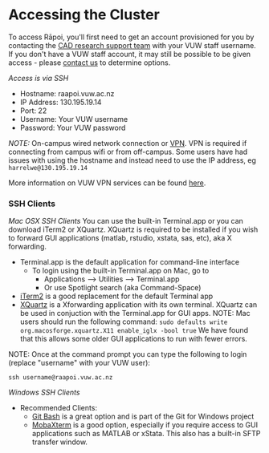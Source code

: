 # Accessing the Cluster

To access Rāpoi, you'll first need to get an account provisioned for you by contacting the [CAD research support team](../support) with your VUW staff username.
If you don't have a VUW staff account, it may still be possible to be given access - please [contact us](../support) to determine options.

_Access is via SSH_

*  Hostname: raapoi.vuw.ac.nz
*  IP Address: 130.195.19.14
*  Port: 22
*  Username: Your VUW username
*  Password: Your VUW password

*NOTE:* On-campus wired network connection or [VPN](https://vpn.vuw.ac.nz/+CSCOE+/logon.html#form_title_text).  VPN is required if
connecting from campus wifi or from off-campus. Some users have had issues with
using the hostname and instead need to use the IP address, eg
`harrelwe@130.195.19.14`

More information on VUW VPN services can be found [here](https://www.victoria.ac.nz/its/staff-services/core-tools-and-services/remote-access).


### SSH Clients
_Mac OSX SSH Clients_
You can use the built-in Terminal.app or you can download iTerm2 or XQuartz. XQuartz is required to be installed if you wish to forward GUI applications (matlab, rstudio, xstata, sas, etc), aka X forwarding.

* Terminal.app is the default application for command-line interface
  * To login using the built-in Terminal.app on Mac, go to
    * Applications --> Utilities --> Terminal.app
    * Or use Spotlight search (aka Command-Space)
* [iTerm2](https://www.iterm2.com/) is a good replacement for the default Terminal app
* [XQuartz](https://www.xquartz.org/) is a Xforwarding application with its own terminal.  XQuartz can be used in conjuction with the Terminal.app for GUI apps.  NOTE: Mac users should run the following command: `sudo defaults write org.macosforge.xquartz.X11 enable_iglx -bool true`   We have found that this allows some older GUI applications to run with fewer errors.
 

NOTE:  Once at the command prompt you can type the following to login (replace "username" with your VUW user):

`ssh username@raapoi.vuw.ac.nz`

_Windows SSH Clients_

* Recommended Clients:
  * [Git Bash](https://gitforwindows.org/) is a great option and is part of the Git for Windows project
  * [MobaXterm](https://mobaxterm.mobatek.net/) is a good option, especially if you require access to GUI applications such as MATLAB or xStata.  This also has a built-in SFTP transfer window.
